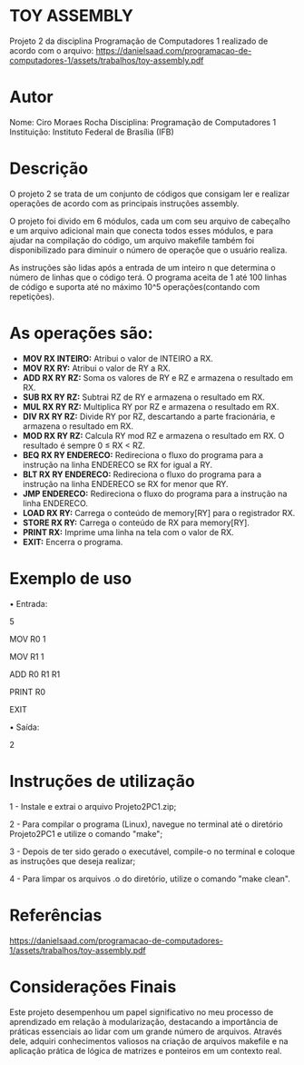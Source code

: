 # TOY ASSEMBLY 
Projeto 2 da disciplina Programação de Computadores 1 realizado de acordo com o arquivo: https://danielsaad.com/programacao-de-computadores-1/assets/trabalhos/toy-assembly.pdf
# Autor
Nome: Ciro Moraes Rocha
Disciplina: Programação de Computadores 1
Instituição: Instituto Federal de Brasília (IFB)

# Descrição
  O projeto 2 se trata de um conjunto de códigos que consigam ler e realizar operações de acordo com as principais instruções assembly.

  O projeto foi divido em 6 módulos, cada um com seu arquivo de cabeçalho e um arquivo adicional main que conecta todos esses módulos, e para ajudar na compilação do código, um arquivo makefile também foi disponibilizado para diminuir o número de operaçõe que o usuário realiza.
  
  As instruções são lidas após a entrada de um inteiro n que determina o número de linhas que o código terá. O programa aceita de 1 até 100 linhas de código e suporta até no máximo 10^5 operações(contando com repetições).
# As operações são: 

- **MOV RX INTEIRO:** Atribui o valor de INTEIRO a RX.
- **MOV RX RY:** Atribui o valor de RY a RX.
- **ADD RX RY RZ:** Soma os valores de RY e RZ e armazena o resultado em RX.
- **SUB RX RY RZ:** Subtrai RZ de RY e armazena o resultado em RX.
- **MUL RX RY RZ:** Multiplica RY por RZ e armazena o resultado em RX.
- **DIV RX RY RZ:** Divide RY por RZ, descartando a parte fracionária, e armazena o resultado em RX.
- **MOD RX RY RZ:** Calcula RY mod RZ e armazena o resultado em RX. O resultado é sempre 0 ≤ RX < RZ.
- **BEQ RX RY ENDERECO:** Redireciona o fluxo do programa para a instrução na linha ENDERECO se RX for igual a RY.
- **BLT RX RY ENDERECO:** Redireciona o fluxo do programa para a instrução na linha ENDERECO se RX for menor que RY.
- **JMP ENDERECO:** Redireciona o fluxo do programa para a instrução na linha ENDERECO.
- **LOAD RX RY:** Carrega o conteúdo de memory[RY] para o registrador RX.
- **STORE RX RY:** Carrega o conteúdo de RX para memory[RY].
- **PRINT RX:** Imprime uma linha na tela com o valor de RX.
- **EXIT:** Encerra o programa.

# Exemplo de uso

• Entrada:

5

MOV R0 1

MOV R1 1

ADD R0 R1 R1

PRINT R0

EXIT

• Saída:

2

# Instruções de utilização
1 - Instale e extrai o arquivo Projeto2PC1.zip;

2 - Para compilar o programa (Linux), navegue no terminal até o diretório Projeto2PC1 e utilize o comando "make";

3 - Depois de ter sido gerado o executável, compile-o no terminal e coloque as instruções que deseja realizar;

4 - Para limpar os arquivos .o do diretório, utilize o comando "make clean".

# Referências
https://danielsaad.com/programacao-de-computadores-1/assets/trabalhos/toy-assembly.pdf

# Considerações Finais

Este projeto desempenhou um papel significativo no meu processo de aprendizado em relação à modularização, destacando a importância de práticas essenciais ao lidar com um grande número de arquivos. Através dele, adquiri conhecimentos valiosos na criação de arquivos makefile e na aplicação prática de lógica de matrizes e ponteiros em um contexto real.
